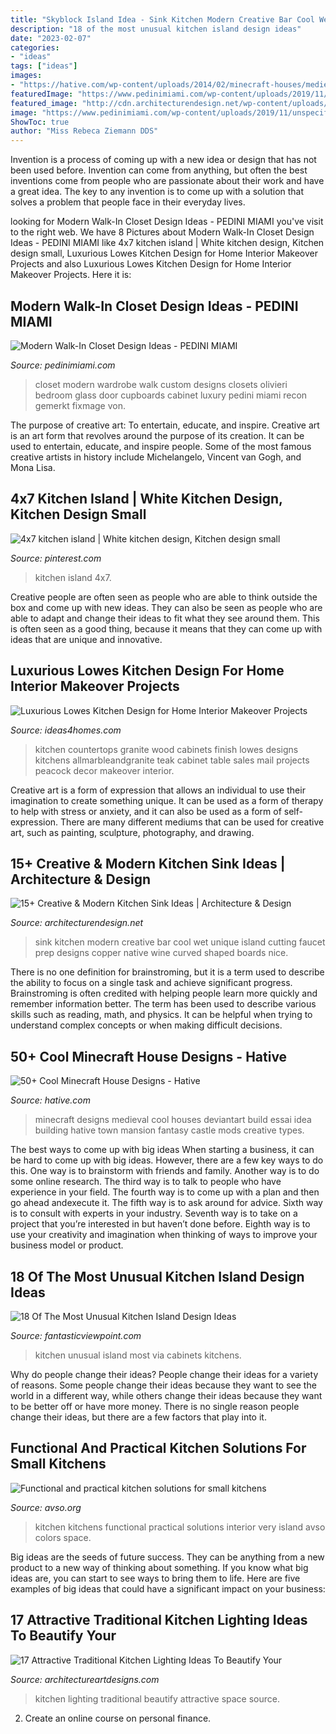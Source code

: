 ```yaml
---
title: "Skyblock Island Idea - Sink Kitchen Modern Creative Bar Cool Wet Unique Island Cutting Faucet Prep Designs Copper Native Wine Curved Shaped Boards Nice"
description: "18 of the most unusual kitchen island design ideas"
date: "2023-02-07"
categories:
- "ideas"
tags: ["ideas"]
images:
- "https://hative.com/wp-content/uploads/2014/02/minecraft-houses/medieval-house-idea-24.jpg"
featuredImage: "https://www.pedinimiami.com/wp-content/uploads/2019/11/unspecified-6-742x1024.jpg"
featured_image: "http://cdn.architecturendesign.net/wp-content/uploads/2015/08/AD-Creative-Modern-Kitchen-Sink-Ideas-09.jpg"
image: "https://www.pedinimiami.com/wp-content/uploads/2019/11/unspecified-6-742x1024.jpg"
ShowToc: true
author: "Miss Rebeca Ziemann DDS"
---
```



Invention is a process of coming up with a new idea or design that has not been used before. Invention can come from anything, but often the best inventions come from people who are passionate about their work and have a great idea. The key to any invention is to come up with a solution that solves a problem that people face in their everyday lives.

	

		
looking for Modern Walk-In Closet Design Ideas - PEDINI MIAMI you've visit to the right web. We have 8 Pictures about Modern Walk-In Closet Design Ideas - PEDINI MIAMI like 4x7 kitchen island | White kitchen design, Kitchen design small, Luxurious Lowes Kitchen Design for Home Interior Makeover Projects and also Luxurious Lowes Kitchen Design for Home Interior Makeover Projects. Here it is:
		
    
## Modern Walk-In Closet Design Ideas - PEDINI MIAMI

<img loading=lazy src="https://www.pedinimiami.com/wp-content/uploads/2019/11/unspecified-6-742x1024.jpg" onerror="this.onerror=null;this.src='https://tse3.mm.bing.net/th?id=OIP.zcOAiw1Nhj2qEA37Kyrd2AHaKO&amp;pid=15.1';" alt="Modern Walk-In Closet Design Ideas - PEDINI MIAMI">

_Source: pedinimiami.com_

>closet modern wardrobe walk custom designs closets olivieri bedroom glass door cupboards cabinet luxury pedini miami recon gemerkt fixmage von. 

	

The purpose of creative art: To entertain, educate, and inspire.
Creative art is an art form that revolves around the purpose of its creation. It can be used to entertain, educate, and inspire people. Some of the most famous creative artists in history include Michelangelo, Vincent van Gogh, and Mona Lisa.

    
## 4x7 Kitchen Island | White Kitchen Design, Kitchen Design Small

<img loading=lazy src="https://i.pinimg.com/736x/80/09/d9/8009d93e322da3901a39c43fd1ecdd51.jpg" onerror="this.onerror=null;this.src='https://tse4.mm.bing.net/th?id=OIP.-Acb6pAU0BKoTJH4AdCDtwHaLD&amp;pid=15.1';" alt="4x7 kitchen island | White kitchen design, Kitchen design small">

_Source: pinterest.com_

>kitchen island 4x7. 

	

Creative people are often seen as people who are able to think outside the box and come up with new ideas. They can also be seen as people who are able to adapt and change their ideas to fit what they see around them. This is often seen as a good thing, because it means that they can come up with ideas that are unique and innovative.

    
## Luxurious Lowes Kitchen Design For Home Interior Makeover Projects

<img loading=lazy src="http://www.ideas4homes.com/wp-content/uploads/2016/01/Luxurious-Bar-Table-and-cabinet-with-Sleek-Granite-Top-for-Lowes-Kitchen-Design.jpg" onerror="this.onerror=null;this.src='https://tse4.mm.bing.net/th?id=OIP.EWChAACuzYIpH48BnvZ8PAHaFj&amp;pid=15.1';" alt="Luxurious Lowes Kitchen Design for Home Interior Makeover Projects">

_Source: ideas4homes.com_

>kitchen countertops granite wood cabinets finish lowes designs kitchens allmarbleandgranite teak cabinet table sales mail projects peacock decor makeover interior. 

	

Creative art is a form of expression that allows an individual to use their imagination to create something unique. It can be used as a form of therapy to help with stress or anxiety, and it can also be used as a form of self-expression. There are many different mediums that can be used for creative art, such as painting, sculpture, photography, and drawing.

    
## 15+ Creative &amp; Modern Kitchen Sink Ideas | Architecture &amp; Design

<img loading=lazy src="http://cdn.architecturendesign.net/wp-content/uploads/2015/08/AD-Creative-Modern-Kitchen-Sink-Ideas-09.jpg" onerror="this.onerror=null;this.src='https://tse3.mm.bing.net/th?id=OIP.Fx8z1IFagmnAMomeBRsZ1AHaMW&amp;pid=15.1';" alt="15+ Creative &amp; Modern Kitchen Sink Ideas | Architecture &amp; Design">

_Source: architecturendesign.net_

>sink kitchen modern creative bar cool wet unique island cutting faucet prep designs copper native wine curved shaped boards nice. 

	

There is no one definition for brainstroming, but it is a term used to describe the ability to focus on a single task and achieve significant progress. Brainstroming is often credited with helping people learn more quickly and remember information better. The term has been used to describe various skills such as reading, math, and physics. It can be helpful when trying to understand complex concepts or when making difficult decisions.

    
## 50+ Cool Minecraft House Designs - Hative

<img loading=lazy src="https://hative.com/wp-content/uploads/2014/02/minecraft-houses/medieval-house-idea-24.jpg" onerror="this.onerror=null;this.src='https://tse3.mm.bing.net/th?id=OIP.FC_cKkRqnPdJjjE61TbQCwHaD7&amp;pid=15.1';" alt="50+ Cool Minecraft House Designs - Hative">

_Source: hative.com_

>minecraft designs medieval cool houses deviantart build essai idea building hative town mansion fantasy castle mods creative types. 

	

The best ways to come up with big ideas
When starting a business, it can be hard to come up with big ideas. However, there are a few key ways to do this. One way is to brainstorm with friends and family. Another way is to do some online research. The third way is to talk to people who have experience in your field. The fourth way is to come up with a plan and then go ahead andexecute it. The fifth way is to ask around for advice. Sixth way is to consult with experts in your industry. Seventh way is to take on a project that you’re interested in but haven’t done before. Eighth way is to use your creativity and imagination when thinking of ways to improve your business model or product.

    
## 18 Of The Most Unusual Kitchen Island Design Ideas

<img loading=lazy src="https://www.fantasticviewpoint.com/wp-content/uploads/2015/09/modern-kitchens-kitchens-kitchen-cabinets-kitchen-cabinet-design-kitchen-cabinets-design-new-kitchen-cabinets-13-634x952.jpg" onerror="this.onerror=null;this.src='https://tse2.mm.bing.net/th?id=OIP.fwQQ38iIU8piEayLTRzBMAHaLH&amp;pid=15.1';" alt="18 Of The Most Unusual Kitchen Island Design Ideas">

_Source: fantasticviewpoint.com_

>kitchen unusual island most via cabinets kitchens. 

	

Why do people change their ideas?
People change their ideas for a variety of reasons. Some people change their ideas because they want to see the world in a different way, while others change their ideas because they want to be better off or have more money. There is no single reason people change their ideas, but there are a few factors that play into it.

    
## Functional And Practical Kitchen Solutions For Small Kitchens

<img loading=lazy src="https://www.avso.org/wp-content/uploads/files/2/8/2/functional-and-practical-kitchen-solutions-for-small-kitchens-9-282.jpg" onerror="this.onerror=null;this.src='https://tse3.mm.bing.net/th?id=OIP.AGG0c1i2LJi3BDfTIa3_9QHaKd&amp;pid=15.1';" alt="Functional and practical kitchen solutions for small kitchens">

_Source: avso.org_

>kitchen kitchens functional practical solutions interior very island avso colors space. 

	

Big ideas are the seeds of future success. They can be anything from a new product to a new way of thinking about something. If you know what big ideas are, you can start to see ways to bring them to life. Here are five examples of big ideas that could have a significant impact on your business:

    
## 17 Attractive Traditional Kitchen Lighting Ideas To Beautify Your

<img loading=lazy src="https://www.architectureartdesigns.com/wp-content/uploads/2015/12/334.jpg" onerror="this.onerror=null;this.src='https://tse1.mm.bing.net/th?id=OIP.YgWaOv5NFpYb1vI4XvqqrwHaJO&amp;pid=15.1';" alt="17 Attractive Traditional Kitchen Lighting Ideas To Beautify Your">

_Source: architectureartdesigns.com_

>kitchen lighting traditional beautify attractive space source. 

	

2. Create an online course on personal finance.


